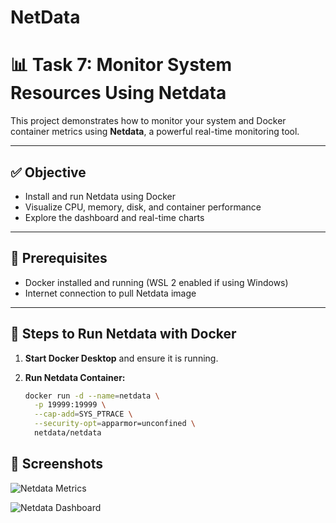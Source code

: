 # NetData
# 📊 Task 7: Monitor System Resources Using Netdata

This project demonstrates how to monitor your system and Docker container metrics using **Netdata**, a powerful real-time monitoring tool.

---

## ✅ Objective

- Install and run Netdata using Docker
- Visualize CPU, memory, disk, and container performance
- Explore the dashboard and real-time charts

---

## 🔧 Prerequisites

- Docker installed and running (WSL 2 enabled if using Windows)
- Internet connection to pull Netdata image

---

## 🚀 Steps to Run Netdata with Docker

1. **Start Docker Desktop** and ensure it is running.

2. **Run Netdata Container:**

   ```bash
   docker run -d --name=netdata \
     -p 19999:19999 \
     --cap-add=SYS_PTRACE \
     --security-opt=apparmor=unconfined \
     netdata/netdata
    ```


## 📸 Screenshots

![Netdata Metrics](Netdata1.png)

![Netdata Dashboard](Netdata2.png)